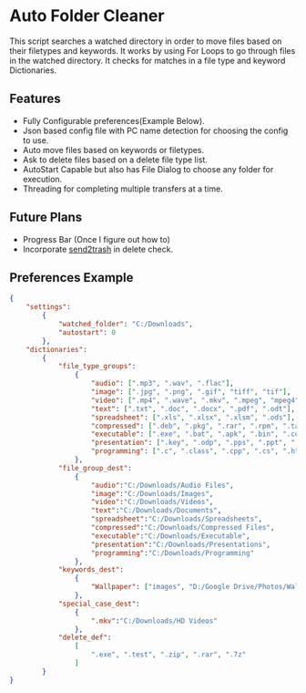 # Auto Folder Cleaner

This script searches a watched directory in order to move files based on their filetypes and keywords.
It works by using For Loops to go through files in the watched directory.
It checks for matches in a file type and keyword Dictionaries.

## Features

* Fully Configurable preferences(Example Below).
* Json based config file with PC name detection for choosing the config to use.
* Auto move files based on keywords or filetypes.
* Ask to delete files based on a delete file type list.
* AutoStart Capable but also has File Dialog to choose any folder for execution.
* Threading for completing multiple transfers at a time.

## Future Plans

* Progress Bar (Once I figure out how to)
* Incorporate [send2trash](https://github.com/arsenetar/send2trash) in delete check.

## Preferences Example

```json
{
    "settings":
        {
            "watched_folder": "C:/Downloads",
            "autostart": 0
        },
    "dictionaries":
        {
            "file_type_groups":
                {
                    "audio": [".mp3", ".wav", ".flac"],
                    "image": [".jpg", ".png", ".gif", "tiff", "tif"],
                    "video": [".mp4", ".wave", ".mkv", ".mpeg", "mpeg4", ".avi", ".mpeg4", ".avi", ".wmv"],
                    "text": [".txt", ".doc", ".docx", ".pdf", ".odt"],
                    "spreadsheet": [".xls", ".xlsx", ".xlsm", ".ods"],
                    "compressed": [".deb", ".pkg", ".rar", ".rpm", ".tar", ".gz", ".z", ".zip"],
                    "executable": [".exe", ".bat", ".apk", ".bin", ".com", ".jar", ".msi", ".wsf"],
                    "presentation": [".key", ".odp", ".pps", ".ppt", ".pptx"],
                    "programming": [".c", ".class", ".cpp", ".cs", ".h", ".java", ".php", ".py", ".sh", ".swift", ".vb"]
                },
            "file_group_dest":
                {
                    "audio":"C:/Downloads/Audio Files",
                    "image":"C:/Downloads/Images",
                    "video":"C:/Downloads/Videos",
                    "text":"C:/Downloads/Documents",
                    "spreadsheet":"C:/Downloads/Spreadsheets",
                    "compressed":"C:/Downloads/Compressed Files",
                    "executable":"C:/Downloads/Executable",
                    "presentation":"C:/Downloads/Presentations",
                    "programming":"C:/Downloads/Programming"
                },
            "keywords_dest":
                {
                    "Wallpaper": ["images", "D:/Google Drive/Photos/Wallpapers"]
                },
            "special_case_dest":
                {
                    ".mkv":"C:/Downloads/HD Videos"
                },
            "delete_def":
                [
                    ".exe", ".test", ".zip", ".rar", ".7z"
                ]
        }
}
```
